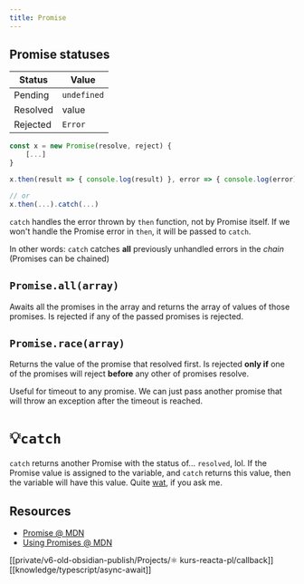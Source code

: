 ```yaml
---
title: Promise
---
```


## Promise statuses

| Status   | Value       |
| -------- | ----------- |
| Pending  | `undefined` |
| Resolved | value       |
| Rejected | `Error`     |

```js
const x = new Promise(resolve, reject) {
	[...]
}

x.then(result => { console.log(result) }, error => { console.log(error)}) // it still returns a promise to be handled by `catch`

// or
x.then(...).catch(...)
```

`catch` handles the error thrown by `then` function, not by Promise itself. If we won't handle the Promise error in `then`, it will be passed to `catch`.

In other words: `catch` catches **all** previously unhandled errors in the _chain_ (Promises can be chained)

## `Promise.all(array)`

Awaits all the promises in the array and returns the array of values of those promises. Is rejected if any of the passed promises is rejected.

## `Promise.race(array)`

Returns the value of the promise that resolved first. Is rejected **only if** one of the promises will reject **before** any other of promises resolve.

Useful for timeout to any promise. We can just pass another promise that will throw an exception after the timeout is reached.

# 💡`catch`

`catch` returns another Promise with the status of... `resolved`, lol. If the Promise value is assigned to the variable, and `catch` returns this value, then the variable will have this value. Quite [wat](Knowledge/JavaScript/wat.md), if you ask me.

## Resources

- [Promise @ MDN](https://developer.mozilla.org/en-US/docs/Web/JavaScript/Reference/Global_Objects/Promise)
- [Using Promises @ MDN](https://developer.mozilla.org/en-US/docs/Web/JavaScript/Guide/Using_promises)

[[private/v6-old-obsidian-publish/Projects/⚛️ kurs-reacta-pl/callback]]
[[knowledge/typescript/async-await]]
